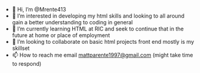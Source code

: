 - 👋 Hi, I’m @Mrente413
- 👀 I’m interested in developing my html skills and looking to all around gain a better understanding to coding in general
- 🌱 I’m currently learning HTML at RIC and seek to continue that in the future at home or place of employment
- 💞️ I’m looking to collaborate on basic html projects front end mostly is my skillset
- 📫 How to reach me email mattparente1997@gmail.com (might take time to respond)

<!---
Mrente413/Mrente413 is a ✨ special ✨ repository because its `README.md` (this file) appears on your GitHub profile.
You can click the Preview link to take a look at your changes.
--->
